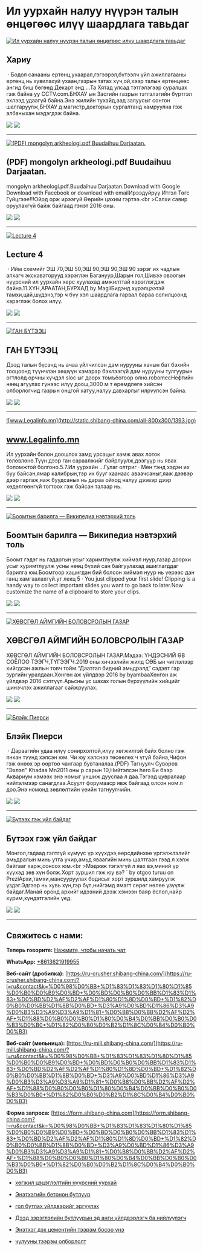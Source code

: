 # Ил уурхайн налуу нүүрэн талын өнцөгөөс илүү шаардлага тавьдаг

<a href="https://swt.shibang-china.com/?l=ru&img&k=%D0%98%D0%BB+%D1%83%D1%83%D1%80%D1%85%D0%B0%D0%B9%D0%BD+%D0%BD%D0%B0%D0%BB%D1%83%D1%83+%D0%BD%D2%AF%D2%AF%D1%80%D1%8D%D0%BD+%D1%82%D0%B0%D0%BB%D1%8B%D0%BD+%D3%A9%D0%BD%D1%86%D3%A9%D0%B3%D3%A9%D3%A9%D1%81+%D0%B8%D0%BB%D2%AF%D2%AF+%D1%88%D0%B0%D0%B0%D1%80%D0%B4%D0%BB%D0%B0%D0%B3%D0%B0+%D1%82%D0%B0%D0%B2%D1%8C%D0%B4%D0%B0%D0%B3" target="_blank">![Ил уурхайн налуу нүүрэн талын өнцөгөөс илүү шаардлага тавьдаг](http://static.shibang-china.com/all-800x300/1376.jpg)</a>

## Хариу
&nbsp;&#0183;&#32;Бодол санааны ертөнц,ухаарал,гэгээрэл,бүтээлч үйл ажиллагааны ертөнц нь хувилахуй ухаан,газрын татах хүч,ой,хээр талын ертөнцөөс ангид биш бөгөөд Декарт энд …Та Хятад улсад тэтгэлэгээр суралцах гэж байна уу CCTV.com.БНХАУ ын Засгийн газрын тэтгэлэгийн бүртгэл эхлээд удаагүй байна.Энэ жилийн тухайд,аад залуусыг сонгон шалгаруулж,БНХАУ д магистр,докторын сургалтанд хамруулна гэж албаныхан мэдэгдэж байна.


<a href="https://whatsapp.shibangsoft.com/WhatsApp.php" target="_blank" title="WhatsApp">![](http://static.shibang-china.com/icon/whatsapp.png)</a> <a href="https://swt.shibang-china.com/?l=ru&icon&k=%D0%98%D0%BB+%D1%83%D1%83%D1%80%D1%85%D0%B0%D0%B9%D0%BD+%D0%BD%D0%B0%D0%BB%D1%83%D1%83+%D0%BD%D2%AF%D2%AF%D1%80%D1%8D%D0%BD+%D1%82%D0%B0%D0%BB%D1%8B%D0%BD+%D3%A9%D0%BD%D1%86%D3%A9%D0%B3%D3%A9%D3%A9%D1%81+%D0%B8%D0%BB%D2%AF%D2%AF+%D1%88%D0%B0%D0%B0%D1%80%D0%B4%D0%BB%D0%B0%D0%B3%D0%B0+%D1%82%D0%B0%D0%B2%D1%8C%D0%B4%D0%B0%D0%B3" target="_blank">![](http://static.shibang-china.com/icon/chat-ru.png)</a>

---

<a href="https://swt.shibang-china.com/?l=ru&img&k=%D0%98%D0%BB+%D1%83%D1%83%D1%80%D1%85%D0%B0%D0%B9%D0%BD+%D0%BD%D0%B0%D0%BB%D1%83%D1%83+%D0%BD%D2%AF%D2%AF%D1%80%D1%8D%D0%BD+%D1%82%D0%B0%D0%BB%D1%8B%D0%BD+%D3%A9%D0%BD%D1%86%D3%A9%D0%B3%D3%A9%D3%A9%D1%81+%D0%B8%D0%BB%D2%AF%D2%AF+%D1%88%D0%B0%D0%B0%D1%80%D0%B4%D0%BB%D0%B0%D0%B3%D0%B0+%D1%82%D0%B0%D0%B2%D1%8C%D0%B4%D0%B0%D0%B3" target="_blank">![(PDF) mongolyn arkheologi.pdf Buudaihuu Darjaatan.](http://static.shibang-china.com/all-800x300/1412.jpg)</a>

## (PDF) mongolyn arkheologi.pdf Buudaihuu Darjaatan.
mongolyn arkheologi.pdf.Buudaihuu Darjaatan.Download with Google Download with Facebook or download with emailИрээдүйрүү Итгэл Төгс Гүйцгээе!!!Ойрд орж ирээгүй.Өөрийн цахим гэртээ.&lt;br &gt;Салхи савир оруулахгүй байж байгаад гэнэт 2016 оны.


<a href="https://whatsapp.shibangsoft.com/WhatsApp.php" target="_blank" title="WhatsApp">![](http://static.shibang-china.com/icon/whatsapp.png)</a> <a href="https://swt.shibang-china.com/?l=ru&icon&k=%D0%98%D0%BB+%D1%83%D1%83%D1%80%D1%85%D0%B0%D0%B9%D0%BD+%D0%BD%D0%B0%D0%BB%D1%83%D1%83+%D0%BD%D2%AF%D2%AF%D1%80%D1%8D%D0%BD+%D1%82%D0%B0%D0%BB%D1%8B%D0%BD+%D3%A9%D0%BD%D1%86%D3%A9%D0%B3%D3%A9%D3%A9%D1%81+%D0%B8%D0%BB%D2%AF%D2%AF+%D1%88%D0%B0%D0%B0%D1%80%D0%B4%D0%BB%D0%B0%D0%B3%D0%B0+%D1%82%D0%B0%D0%B2%D1%8C%D0%B4%D0%B0%D0%B3" target="_blank">![](http://static.shibang-china.com/icon/chat-ru.png)</a>

---

<a href="https://swt.shibang-china.com/?l=ru&img&k=%D0%98%D0%BB+%D1%83%D1%83%D1%80%D1%85%D0%B0%D0%B9%D0%BD+%D0%BD%D0%B0%D0%BB%D1%83%D1%83+%D0%BD%D2%AF%D2%AF%D1%80%D1%8D%D0%BD+%D1%82%D0%B0%D0%BB%D1%8B%D0%BD+%D3%A9%D0%BD%D1%86%D3%A9%D0%B3%D3%A9%D3%A9%D1%81+%D0%B8%D0%BB%D2%AF%D2%AF+%D1%88%D0%B0%D0%B0%D1%80%D0%B4%D0%BB%D0%B0%D0%B3%D0%B0+%D1%82%D0%B0%D0%B2%D1%8C%D0%B4%D0%B0%D0%B3" target="_blank">![Lecture 4](http://static.shibang-china.com/all-800x300/251.jpg)</a>

## Lecture 4
&nbsp;&#0183;&#32;Ийм схемийг ЭШ 70,ЭШ 50,ЭШ 90,ЭШ 90,ЭШ 90 зэрэг их чадлын алхагч экскаваторууд хэрэглэн Багануур,Шарын гол,Шивээ овоогын нүүрсний ил уурхайн хөрс хуулахад амжилттай хэрэглэгдэж байна.11.ХҮН,АРААТАН,БУРХАД by MagiiБидэнд хүрэлцээтэй тамхи,цай,шүдэнз,тэр ч бүү хэл шаардлага гарвал бараа солилцоонд хэрэглэж болох илүү.


<a href="https://whatsapp.shibangsoft.com/WhatsApp.php" target="_blank" title="WhatsApp">![](http://static.shibang-china.com/icon/whatsapp.png)</a> <a href="https://swt.shibang-china.com/?l=ru&icon&k=%D0%98%D0%BB+%D1%83%D1%83%D1%80%D1%85%D0%B0%D0%B9%D0%BD+%D0%BD%D0%B0%D0%BB%D1%83%D1%83+%D0%BD%D2%AF%D2%AF%D1%80%D1%8D%D0%BD+%D1%82%D0%B0%D0%BB%D1%8B%D0%BD+%D3%A9%D0%BD%D1%86%D3%A9%D0%B3%D3%A9%D3%A9%D1%81+%D0%B8%D0%BB%D2%AF%D2%AF+%D1%88%D0%B0%D0%B0%D1%80%D0%B4%D0%BB%D0%B0%D0%B3%D0%B0+%D1%82%D0%B0%D0%B2%D1%8C%D0%B4%D0%B0%D0%B3" target="_blank">![](http://static.shibang-china.com/icon/chat-ru.png)</a>

---

<a href="https://swt.shibang-china.com/?l=ru&img&k=%D0%98%D0%BB+%D1%83%D1%83%D1%80%D1%85%D0%B0%D0%B9%D0%BD+%D0%BD%D0%B0%D0%BB%D1%83%D1%83+%D0%BD%D2%AF%D2%AF%D1%80%D1%8D%D0%BD+%D1%82%D0%B0%D0%BB%D1%8B%D0%BD+%D3%A9%D0%BD%D1%86%D3%A9%D0%B3%D3%A9%D3%A9%D1%81+%D0%B8%D0%BB%D2%AF%D2%AF+%D1%88%D0%B0%D0%B0%D1%80%D0%B4%D0%BB%D0%B0%D0%B3%D0%B0+%D1%82%D0%B0%D0%B2%D1%8C%D0%B4%D0%B0%D0%B3" target="_blank">![ГАН БҮТЭЭЦ](http://static.shibang-china.com/all-800x300/1263.jpg)</a>

## ГАН БҮТЭЭЦ
Дээд талын бүсэнд нь ачаа үйлчилсэн дам нурууны ханын бат бэхийн тооцоонд түүнчлэн хөшүүн хамарар бэхлээгүй дам нурууны тулгуурын огтлолд орчны хүчдэл sloc ыг доорх томъёогоор олно.robomecНефтийн нөөц агуулах гүнээс илүү доош,3000 м т өрөмдлөгө хийсэн олборлогчид газрын онцгой хатуу,налуу давхаргыг илрүүлсэн байна.


<a href="https://whatsapp.shibangsoft.com/WhatsApp.php" target="_blank" title="WhatsApp">![](http://static.shibang-china.com/icon/whatsapp.png)</a> <a href="https://swt.shibang-china.com/?l=ru&icon&k=%D0%98%D0%BB+%D1%83%D1%83%D1%80%D1%85%D0%B0%D0%B9%D0%BD+%D0%BD%D0%B0%D0%BB%D1%83%D1%83+%D0%BD%D2%AF%D2%AF%D1%80%D1%8D%D0%BD+%D1%82%D0%B0%D0%BB%D1%8B%D0%BD+%D3%A9%D0%BD%D1%86%D3%A9%D0%B3%D3%A9%D3%A9%D1%81+%D0%B8%D0%BB%D2%AF%D2%AF+%D1%88%D0%B0%D0%B0%D1%80%D0%B4%D0%BB%D0%B0%D0%B3%D0%B0+%D1%82%D0%B0%D0%B2%D1%8C%D0%B4%D0%B0%D0%B3" target="_blank">![](http://static.shibang-china.com/icon/chat-ru.png)</a>

---

<a href="https://swt.shibang-china.com/?l=ru&img&k=%D0%98%D0%BB+%D1%83%D1%83%D1%80%D1%85%D0%B0%D0%B9%D0%BD+%D0%BD%D0%B0%D0%BB%D1%83%D1%83+%D0%BD%D2%AF%D2%AF%D1%80%D1%8D%D0%BD+%D1%82%D0%B0%D0%BB%D1%8B%D0%BD+%D3%A9%D0%BD%D1%86%D3%A9%D0%B3%D3%A9%D3%A9%D1%81+%D0%B8%D0%BB%D2%AF%D2%AF+%D1%88%D0%B0%D0%B0%D1%80%D0%B4%D0%BB%D0%B0%D0%B3%D0%B0+%D1%82%D0%B0%D0%B2%D1%8C%D0%B4%D0%B0%D0%B3" target="_blank">![www.Legalinfo.mn](http://static.shibang-china.com/all-800x300/1393.jpg)</a>

## www.Legalinfo.mn
Ил уурхайн болон доошлох замд урсацыг хамж авах лоток төлөвлөнө.Түүн дээр ган сараалжийг байрлуулж,дээгүүр нь явах боломжтой болгоно.5.7.Ил уурхайн …Гулаг олтриг&nbsp;&#0183;&#32;Мөн тэнд хэдэн их буу байсан,ямар калибрын,тэр их бууг хаанаас аваачсаныг,яаж дээвэр дээр гаргаж,яаж буудсаных нь дараа ойход налуу дээвэр дээр хөдөлгөөнгүй тогтоох гэж байсан талаар нь.


<a href="https://whatsapp.shibangsoft.com/WhatsApp.php" target="_blank" title="WhatsApp">![](http://static.shibang-china.com/icon/whatsapp.png)</a> <a href="https://swt.shibang-china.com/?l=ru&icon&k=%D0%98%D0%BB+%D1%83%D1%83%D1%80%D1%85%D0%B0%D0%B9%D0%BD+%D0%BD%D0%B0%D0%BB%D1%83%D1%83+%D0%BD%D2%AF%D2%AF%D1%80%D1%8D%D0%BD+%D1%82%D0%B0%D0%BB%D1%8B%D0%BD+%D3%A9%D0%BD%D1%86%D3%A9%D0%B3%D3%A9%D3%A9%D1%81+%D0%B8%D0%BB%D2%AF%D2%AF+%D1%88%D0%B0%D0%B0%D1%80%D0%B4%D0%BB%D0%B0%D0%B3%D0%B0+%D1%82%D0%B0%D0%B2%D1%8C%D0%B4%D0%B0%D0%B3" target="_blank">![](http://static.shibang-china.com/icon/chat-ru.png)</a>

---

<a href="https://swt.shibang-china.com/?l=ru&img&k=%D0%98%D0%BB+%D1%83%D1%83%D1%80%D1%85%D0%B0%D0%B9%D0%BD+%D0%BD%D0%B0%D0%BB%D1%83%D1%83+%D0%BD%D2%AF%D2%AF%D1%80%D1%8D%D0%BD+%D1%82%D0%B0%D0%BB%D1%8B%D0%BD+%D3%A9%D0%BD%D1%86%D3%A9%D0%B3%D3%A9%D3%A9%D1%81+%D0%B8%D0%BB%D2%AF%D2%AF+%D1%88%D0%B0%D0%B0%D1%80%D0%B4%D0%BB%D0%B0%D0%B3%D0%B0+%D1%82%D0%B0%D0%B2%D1%8C%D0%B4%D0%B0%D0%B3" target="_blank">![Боомтын барилга — Википедиа нэвтэрхий толь](http://static.shibang-china.com/all-800x300/639.jpg)</a>

## Боомтын барилга — Википедиа нэвтэрхий толь
Боомт гэдэг нь гадаргын усыг харимтлуулж хиймэл нуур,газар доорхи усыг хуримтлуулж усны нөөц бүхий сан байгуулахад ашиглагддаг барилга юм.Боомтоор хашигдан бий болсон хиймэл нуур нь үерээс дан ганц хамгаалахгүй.ут лекц 5&nbsp;&#0183;&#32;You just clipped your first slide! Clipping is a handy way to collect important slides you want to go back to later.Now customize the name of a clipboard to store your clips.


<a href="https://whatsapp.shibangsoft.com/WhatsApp.php" target="_blank" title="WhatsApp">![](http://static.shibang-china.com/icon/whatsapp.png)</a> <a href="https://swt.shibang-china.com/?l=ru&icon&k=%D0%98%D0%BB+%D1%83%D1%83%D1%80%D1%85%D0%B0%D0%B9%D0%BD+%D0%BD%D0%B0%D0%BB%D1%83%D1%83+%D0%BD%D2%AF%D2%AF%D1%80%D1%8D%D0%BD+%D1%82%D0%B0%D0%BB%D1%8B%D0%BD+%D3%A9%D0%BD%D1%86%D3%A9%D0%B3%D3%A9%D3%A9%D1%81+%D0%B8%D0%BB%D2%AF%D2%AF+%D1%88%D0%B0%D0%B0%D1%80%D0%B4%D0%BB%D0%B0%D0%B3%D0%B0+%D1%82%D0%B0%D0%B2%D1%8C%D0%B4%D0%B0%D0%B3" target="_blank">![](http://static.shibang-china.com/icon/chat-ru.png)</a>

---

<a href="https://swt.shibang-china.com/?l=ru&img&k=%D0%98%D0%BB+%D1%83%D1%83%D1%80%D1%85%D0%B0%D0%B9%D0%BD+%D0%BD%D0%B0%D0%BB%D1%83%D1%83+%D0%BD%D2%AF%D2%AF%D1%80%D1%8D%D0%BD+%D1%82%D0%B0%D0%BB%D1%8B%D0%BD+%D3%A9%D0%BD%D1%86%D3%A9%D0%B3%D3%A9%D3%A9%D1%81+%D0%B8%D0%BB%D2%AF%D2%AF+%D1%88%D0%B0%D0%B0%D1%80%D0%B4%D0%BB%D0%B0%D0%B3%D0%B0+%D1%82%D0%B0%D0%B2%D1%8C%D0%B4%D0%B0%D0%B3" target="_blank">![ХӨВСГӨЛ АЙМГИЙН БОЛОВСРОЛЫН ГАЗАР](http://static.shibang-china.com/all-800x300/848.jpg)</a>

## ХӨВСГӨЛ АЙМГИЙН БОЛОВСРОЛЫН ГАЗАР
ХӨВСГӨЛ АЙМГИЙН БОЛОВСРОЛЫН ГАЗАР.Мэдээ: ҮНДЭСНИЙ ӨВ СОЁЛОО ТЭЭГЧ,ТҮГЭЭГЧ.2019 оны хичээлийн жилд СӨБ ын чиглэлээр хийгдсэн ажлын товч тойм.“Даатгал бидний амьдралд” сэдэвт гар зургийн уралдаан.Хөнгөн аж үйлдвэр 2016 by byambaaХөнгөн аж үйлдвэр 2016 сэтгүүл.Арьсны ус шахах голын бүрхүүлийн хийцийг шинэчлэх ажиллагааг сайжруулах.


<a href="https://whatsapp.shibangsoft.com/WhatsApp.php" target="_blank" title="WhatsApp">![](http://static.shibang-china.com/icon/whatsapp.png)</a> <a href="https://swt.shibang-china.com/?l=ru&icon&k=%D0%98%D0%BB+%D1%83%D1%83%D1%80%D1%85%D0%B0%D0%B9%D0%BD+%D0%BD%D0%B0%D0%BB%D1%83%D1%83+%D0%BD%D2%AF%D2%AF%D1%80%D1%8D%D0%BD+%D1%82%D0%B0%D0%BB%D1%8B%D0%BD+%D3%A9%D0%BD%D1%86%D3%A9%D0%B3%D3%A9%D3%A9%D1%81+%D0%B8%D0%BB%D2%AF%D2%AF+%D1%88%D0%B0%D0%B0%D1%80%D0%B4%D0%BB%D0%B0%D0%B3%D0%B0+%D1%82%D0%B0%D0%B2%D1%8C%D0%B4%D0%B0%D0%B3" target="_blank">![](http://static.shibang-china.com/icon/chat-ru.png)</a>

---

<a href="https://swt.shibang-china.com/?l=ru&img&k=%D0%98%D0%BB+%D1%83%D1%83%D1%80%D1%85%D0%B0%D0%B9%D0%BD+%D0%BD%D0%B0%D0%BB%D1%83%D1%83+%D0%BD%D2%AF%D2%AF%D1%80%D1%8D%D0%BD+%D1%82%D0%B0%D0%BB%D1%8B%D0%BD+%D3%A9%D0%BD%D1%86%D3%A9%D0%B3%D3%A9%D3%A9%D1%81+%D0%B8%D0%BB%D2%AF%D2%AF+%D1%88%D0%B0%D0%B0%D1%80%D0%B4%D0%BB%D0%B0%D0%B3%D0%B0+%D1%82%D0%B0%D0%B2%D1%8C%D0%B4%D0%B0%D0%B3" target="_blank">![Блэйк Пиерси](http://static.shibang-china.com/all-800x300/939.jpg)</a>

## Блэйк Пиерси
&nbsp;&#0183;&#32;Дараагийн удаа илүү сонирхолтой,илүү хөгжилтэй байх болно гэж янхан түүнд хэлсэн юм. Чи юу хэлснээ төсөөлөх ч үгүй байна,Чифон гэж өнөөх эр өөртөө чангаар бувтаналаа.(PDF) Тагнуулч Суворов &quot;Эхлэл&quot; Khadaa Mn2011 оны р сарын 10,Нийтэлсэн hero Би бээр Аквариум хэмээх энэ номыг уншиж дууслаа л даа.Тэгээд цувралаар нийтэлмээр санагдлаа.Асуулт форумааср явж байгаад олсон ном л доо.Энэ номонд зөвлөлтийн үеийн тагнуулчийн.


<a href="https://whatsapp.shibangsoft.com/WhatsApp.php" target="_blank" title="WhatsApp">![](http://static.shibang-china.com/icon/whatsapp.png)</a> <a href="https://swt.shibang-china.com/?l=ru&icon&k=%D0%98%D0%BB+%D1%83%D1%83%D1%80%D1%85%D0%B0%D0%B9%D0%BD+%D0%BD%D0%B0%D0%BB%D1%83%D1%83+%D0%BD%D2%AF%D2%AF%D1%80%D1%8D%D0%BD+%D1%82%D0%B0%D0%BB%D1%8B%D0%BD+%D3%A9%D0%BD%D1%86%D3%A9%D0%B3%D3%A9%D3%A9%D1%81+%D0%B8%D0%BB%D2%AF%D2%AF+%D1%88%D0%B0%D0%B0%D1%80%D0%B4%D0%BB%D0%B0%D0%B3%D0%B0+%D1%82%D0%B0%D0%B2%D1%8C%D0%B4%D0%B0%D0%B3" target="_blank">![](http://static.shibang-china.com/icon/chat-ru.png)</a>

---

<a href="https://swt.shibang-china.com/?l=ru&img&k=%D0%98%D0%BB+%D1%83%D1%83%D1%80%D1%85%D0%B0%D0%B9%D0%BD+%D0%BD%D0%B0%D0%BB%D1%83%D1%83+%D0%BD%D2%AF%D2%AF%D1%80%D1%8D%D0%BD+%D1%82%D0%B0%D0%BB%D1%8B%D0%BD+%D3%A9%D0%BD%D1%86%D3%A9%D0%B3%D3%A9%D3%A9%D1%81+%D0%B8%D0%BB%D2%AF%D2%AF+%D1%88%D0%B0%D0%B0%D1%80%D0%B4%D0%BB%D0%B0%D0%B3%D0%B0+%D1%82%D0%B0%D0%B2%D1%8C%D0%B4%D0%B0%D0%B3" target="_blank">![Бүтээх гэж үйл байдаг](http://static.shibang-china.com/all-800x300/1065.jpg)</a>

## Бүтээх гэж үйл байдаг
Монгол,гадаад гэлтгүй хүмүүс үр хүүхдээ,өөрсдийнхөө үргэлжлэлийг амьдралын минь утга учир,амьд яваагийн минь шалтгаан гээд л хэлж байгааг харж,сонсох юм.&lt;br &gt;Мэдээж тэгэлгүй л яах вэ,миний үр хүүхэд зөв хүн болж.Хорт зуршил гэж юу вэ? ` by otgoo turuu on PreziАрхи,тамхи,мансууруулах бодисыг хорт зуршилд хамруулж үздэг.Эдгээр нь хувь хүн,гэр бүл,нийгэмд ямагт сөрөг нөлөө үзүүлж байдаг.Манай оронд архийг идээний дээж хэмээн баяр ёслол,найр хурим,хүндэтгэлийн үед.


<a href="https://whatsapp.shibangsoft.com/WhatsApp.php" target="_blank" title="WhatsApp">![](http://static.shibang-china.com/icon/whatsapp.png)</a> <a href="https://swt.shibang-china.com/?l=ru&icon&k=%D0%98%D0%BB+%D1%83%D1%83%D1%80%D1%85%D0%B0%D0%B9%D0%BD+%D0%BD%D0%B0%D0%BB%D1%83%D1%83+%D0%BD%D2%AF%D2%AF%D1%80%D1%8D%D0%BD+%D1%82%D0%B0%D0%BB%D1%8B%D0%BD+%D3%A9%D0%BD%D1%86%D3%A9%D0%B3%D3%A9%D3%A9%D1%81+%D0%B8%D0%BB%D2%AF%D2%AF+%D1%88%D0%B0%D0%B0%D1%80%D0%B4%D0%BB%D0%B0%D0%B3%D0%B0+%D1%82%D0%B0%D0%B2%D1%8C%D0%B4%D0%B0%D0%B3" target="_blank">![](http://static.shibang-china.com/icon/chat-ru.png)</a>

---
## Свяжитесь с нами:

**Теперь говорите:** [Нажмите, чтобы начать чат](https://swt.shibang-china.com?l=ru&contact&k=%D0%98%D0%BB+%D1%83%D1%83%D1%80%D1%85%D0%B0%D0%B9%D0%BD+%D0%BD%D0%B0%D0%BB%D1%83%D1%83+%D0%BD%D2%AF%D2%AF%D1%80%D1%8D%D0%BD+%D1%82%D0%B0%D0%BB%D1%8B%D0%BD+%D3%A9%D0%BD%D1%86%D3%A9%D0%B3%D3%A9%D3%A9%D1%81+%D0%B8%D0%BB%D2%AF%D2%AF+%D1%88%D0%B0%D0%B0%D1%80%D0%B4%D0%BB%D0%B0%D0%B3%D0%B0+%D1%82%D0%B0%D0%B2%D1%8C%D0%B4%D0%B0%D0%B3)

**WhatsApp:**  [+8613621919955](https://whatsapp.shibangsoft.com/WhatsApp.php)

**Веб-сайт (дробилка):** [https://ru-crusher.shibang-china.com/](https://ru-crusher.shibang-china.com/?l=ru&contact&k=%D0%98%D0%BB+%D1%83%D1%83%D1%80%D1%85%D0%B0%D0%B9%D0%BD+%D0%BD%D0%B0%D0%BB%D1%83%D1%83+%D0%BD%D2%AF%D2%AF%D1%80%D1%8D%D0%BD+%D1%82%D0%B0%D0%BB%D1%8B%D0%BD+%D3%A9%D0%BD%D1%86%D3%A9%D0%B3%D3%A9%D3%A9%D1%81+%D0%B8%D0%BB%D2%AF%D2%AF+%D1%88%D0%B0%D0%B0%D1%80%D0%B4%D0%BB%D0%B0%D0%B3%D0%B0+%D1%82%D0%B0%D0%B2%D1%8C%D0%B4%D0%B0%D0%B3)

**Веб-сайт (мельница):** [https://ru-mill.shibang-china.com/](https://ru-mill.shibang-china.com/?l=ru&contact&k=%D0%98%D0%BB+%D1%83%D1%83%D1%80%D1%85%D0%B0%D0%B9%D0%BD+%D0%BD%D0%B0%D0%BB%D1%83%D1%83+%D0%BD%D2%AF%D2%AF%D1%80%D1%8D%D0%BD+%D1%82%D0%B0%D0%BB%D1%8B%D0%BD+%D3%A9%D0%BD%D1%86%D3%A9%D0%B3%D3%A9%D3%A9%D1%81+%D0%B8%D0%BB%D2%AF%D2%AF+%D1%88%D0%B0%D0%B0%D1%80%D0%B4%D0%BB%D0%B0%D0%B3%D0%B0+%D1%82%D0%B0%D0%B2%D1%8C%D0%B4%D0%B0%D0%B3)

**Форма запроса:** [https://form.shibang-china.com](https://form.shibang-china.com?l=ru&contact&k=%D0%98%D0%BB+%D1%83%D1%83%D1%80%D1%85%D0%B0%D0%B9%D0%BD+%D0%BD%D0%B0%D0%BB%D1%83%D1%83+%D0%BD%D2%AF%D2%AF%D1%80%D1%8D%D0%BD+%D1%82%D0%B0%D0%BB%D1%8B%D0%BD+%D3%A9%D0%BD%D1%86%D3%A9%D0%B3%D3%A9%D3%A9%D1%81+%D0%B8%D0%BB%D2%AF%D2%AF+%D1%88%D0%B0%D0%B0%D1%80%D0%B4%D0%BB%D0%B0%D0%B3%D0%B0+%D1%82%D0%B0%D0%B2%D1%8C%D0%B4%D0%B0%D0%B3)

* [хөгжил цэцэглэлтийн нүүрсний уурхай](../129/%D1%85%D3%A9%D0%B3%D0%B6%D0%B8%D0%BB%20%D1%86%D1%8D%D1%86%D1%8D%D0%B3%D0%BB%D1%8D%D0%BB%D1%82%D0%B8%D0%B9%D0%BD%20%D0%BD%D2%AF%D2%AF%D1%80%D1%81%D0%BD%D0%B8%D0%B9%20%D1%83%D1%83%D1%80%D1%85%D0%B0%D0%B9.md)

* [Энэтхэгийн бетонон бутлуур](../129/%D0%AD%D0%BD%D1%8D%D1%82%D1%85%D1%8D%D0%B3%D0%B8%D0%B9%D0%BD%20%D0%B1%D0%B5%D1%82%D0%BE%D0%BD%D0%BE%D0%BD%20%D0%B1%D1%83%D1%82%D0%BB%D1%83%D1%83%D1%80.md)

* [гол бутлах үйлдвэрийг эргүүлэх](../128/%D0%B3%D0%BE%D0%BB%20%D0%B1%D1%83%D1%82%D0%BB%D0%B0%D1%85%20%D2%AF%D0%B9%D0%BB%D0%B4%D0%B2%D1%8D%D1%80%D0%B8%D0%B9%D0%B3%20%D1%8D%D1%80%D0%B3%D2%AF%D2%AF%D0%BB%D1%8D%D1%85.md)

* [Дээд зэрэглэлийн бутлуурын эд анги үйлдвэрлэгч ба нийлүүлэгч](../129/%D0%94%D1%8D%D1%8D%D0%B4%20%D0%B7%D1%8D%D1%80%D1%8D%D0%B3%D0%BB%D1%8D%D0%BB%D0%B8%D0%B9%D0%BD%20%D0%B1%D1%83%D1%82%D0%BB%D1%83%D1%83%D1%80%D1%8B%D0%BD%20%D1%8D%D0%B4%20%D0%B0%D0%BD%D0%B3%D0%B8%20%D2%AF%D0%B9%D0%BB%D0%B4%D0%B2%D1%8D%D1%80%D0%BB%D1%8D%D0%B3%D1%87%20%D0%B1%D0%B0%20%D0%BD%D0%B8%D0%B9%D0%BB%D2%AF%D2%AF%D0%BB%D1%8D%D0%B3%D1%87.md)

* [Энэтхэг дэх цементийн тээрэм босоо үнэ](../129/%D0%AD%D0%BD%D1%8D%D1%82%D1%85%D1%8D%D0%B3%20%D0%B4%D1%8D%D1%85%20%D1%86%D0%B5%D0%BC%D0%B5%D0%BD%D1%82%D0%B8%D0%B9%D0%BD%20%D1%82%D1%8D%D1%8D%D1%80%D1%8D%D0%BC%20%D0%B1%D0%BE%D1%81%D0%BE%D0%BE%20%D2%AF%D0%BD%D1%8D.md)

* [чулууны тээрэм олборлолт](../129/%D1%87%D1%83%D0%BB%D1%83%D1%83%D0%BD%D1%8B%20%D1%82%D1%8D%D1%8D%D1%80%D1%8D%D0%BC%20%D0%BE%D0%BB%D0%B1%D0%BE%D1%80%D0%BB%D0%BE%D0%BB%D1%82.md)